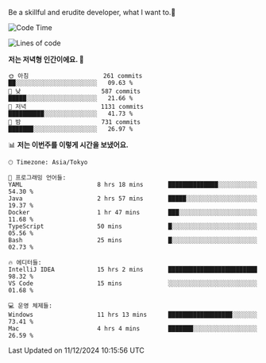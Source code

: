 Be a skillful and erudite developer, what I want to.👶

<!--START_SECTION:waka-->
![Code Time](http://img.shields.io/badge/Code%20Time-1%2C473%20hrs%2026%20mins-blue)

![Lines of code](https://img.shields.io/badge/%EC%A0%80%EB%8A%94%20%EC%97%AC%ED%83%9C%EA%B9%8C%EC%A7%80%20-918.3%20thousand%20%EC%A4%84%EC%9D%98%20%EC%BD%94%EB%93%9C%EB%A5%BC%20%EC%9E%91%EC%84%B1%ED%96%88%EC%96%B4%EC%9A%94.-blue)

**저는 저녁형 인간이에요. 🦉** 

```text
🌞 아침                     261 commits         ██░░░░░░░░░░░░░░░░░░░░░░░   09.63 % 
🌆 낮　                     587 commits         █████░░░░░░░░░░░░░░░░░░░░   21.66 % 
🌃 저녁                     1131 commits        ██████████░░░░░░░░░░░░░░░   41.73 % 
🌙 밤　                     731 commits         ███████░░░░░░░░░░░░░░░░░░   26.97 % 
```


📊 **저는 이번주를 이렇게 시간을 보냈어요.** 

```text
🕑︎ Timezone: Asia/Tokyo

💬 프로그래밍 언어들: 
YAML                     8 hrs 18 mins       ██████████████░░░░░░░░░░░   54.30 % 
Java                     2 hrs 57 mins       █████░░░░░░░░░░░░░░░░░░░░   19.37 % 
Docker                   1 hr 47 mins        ███░░░░░░░░░░░░░░░░░░░░░░   11.68 % 
TypeScript               50 mins             █░░░░░░░░░░░░░░░░░░░░░░░░   05.56 % 
Bash                     25 mins             █░░░░░░░░░░░░░░░░░░░░░░░░   02.73 % 

🔥 에디터들: 
IntelliJ IDEA            15 hrs 2 mins       █████████████████████████   98.32 % 
VS Code                  15 mins             ░░░░░░░░░░░░░░░░░░░░░░░░░   01.68 % 

💻 운영 체제들: 
Windows                  11 hrs 13 mins      ██████████████████░░░░░░░   73.41 % 
Mac                      4 hrs 4 mins        ███████░░░░░░░░░░░░░░░░░░   26.59 % 
```


 Last Updated on 11/12/2024 10:15:56 UTC
<!--END_SECTION:waka-->
